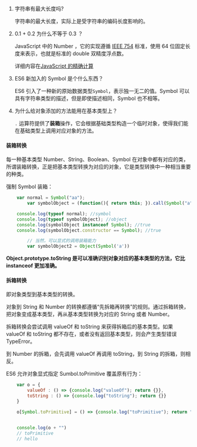 1. 字符串有最大长度吗?

   字符串的最大长度，实际上是受字符串的编码长度影响的。

2. 0.1 + 0.2 为什么不等于 0.3 ？

   JavaScript 中的 Number ，它的实现遵循 [IEEE 754](http://grouper.ieee.org/groups/754/) 标准，使用 64 位固定长度来表示，也就是标准的 double 双精度浮点数。

   详细内容在[JavaScript 的精确计算](<https://github.com/kangkai124/blog/issues/13>)

3. ES6 新加入的 Symbol 是个什么东西？

   ES6 引入了一种新的原始数据类型`Symbol`，表示独一无二的值。Symbol 可以具有字符串类型的描述，但是即使描述相同，Symbol 也不相等。

4. 为什么给对象添加的方法能用在基本类型上？

   `.` 运算符提供了**装箱**操作，它会根据基础类型构造一个临时对象，使得我们能在基础类型上调用对应对象的方法。

#### 装箱转换

每一种基本类型 Number、String、Boolean、Symbol 在对象中都有对应的类，所谓装箱转换，正是把基本类型转换为对应的对象，它是类型转换中一种相当重要的种类。

强制 Symbol 装箱：

```js
    var normal = Symbol("aa");
		var symbolObject = (function(){ return this; }).call(Symbol("a"));

    console.log(typeof normal); //symbol
    console.log(typeof symbolObject); //object
    console.log(symbolObject instanceof Symbol); //true
    console.log(symbolObject.constructor == Symbol); //true

		// 当然，可以显式的调用装箱能力
		var symbolObject2 = Object(Symbol('a'))

```

**Object.prototype.toString 是可以准确识别对象对应的基本类型的方法，它比 instanceof 更加准确。**

#### 拆箱转换

即对象类型到基本类型的转换。

对象到 String 和 Number 的转换都遵循“先拆箱再转换”的规则。通过拆箱转换，把对象变成基本类型，再从基本类型转换为对应的 String 或者 Number。

拆箱转换会尝试调用 valueOf 和 toString 来获得拆箱后的基本类型。如果 valueOf 和 toString 都不存在，或者没有返回基本类型，则会产生类型错误 TypeError。

到 Number 的拆箱，会先调用 valueOf 再调用 toString，到 String 的拆箱，则相反。



ES6 允许对象显式指定 Sumbol.toPrimitive 覆盖原有行为：

```js
    var o = {
        valueOf : () => {console.log("valueOf"); return {}},
        toString : () => {console.log("toString"); return {}}
    }

    o[Symbol.toPrimitive] = () => {console.log("toPrimitive"); return "hello"}


    console.log(o + "")
    // toPrimitive
    // hello

```

